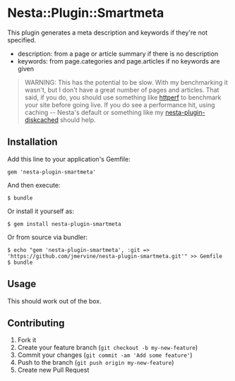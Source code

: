# Nesta::Plugin::Smartmeta

This plugin generates a meta description and keywords if they're not specified.

* description: from a page or article summary if there is no description
* keywords: from page.categories and page.articles if no keywords are given

> WARNING: This has the potential to be slow. With my benchmarking it wasn't, but I don't have a great number of pages and articles. That said, if you do, you should use something like [httperf](http://www.rubyops.net/httperf) to benchmark your site before going live. If you do see a performance hit, using caching -- Nesta's default or something like my [nesta-plugin-diskcached](http://github.com/jmervine/nesta-plugin-diskcached) should help.

## Installation

Add this line to your application's Gemfile:

    gem 'nesta-plugin-smartmeta'

And then execute:

    $ bundle

Or install it yourself as:

    $ gem install nesta-plugin-smartmeta

Or from source via bundler:

    $ echo "gem 'nesta-plugin-smartmeta', :git => 'https://github.com/jmervine/nesta-plugin-smartmeta.git'" >> Gemfile
    $ bundle

## Usage

This should work out of the box.

## Contributing

1. Fork it
2. Create your feature branch (`git checkout -b my-new-feature`)
3. Commit your changes (`git commit -am 'Add some feature'`)
4. Push to the branch (`git push origin my-new-feature`)
5. Create new Pull Request

